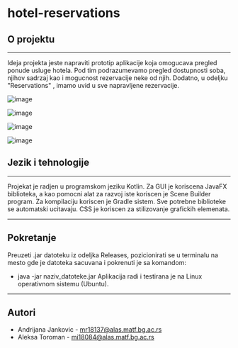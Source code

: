 # hotel-reservations

## O projektu
---------------------------------------------------------
Ideja projekta jeste napraviti prototip aplikacije koja omogucava pregled ponude usluge hotela. Pod tim podrazumevamo pregled dostupnosti soba, njihov sadrzaj kao i mogucnost rezervacije neke od njih. Dodatno, u odeljku "Reservations" , imamo uvid u sve napravljene rezervacije.

![image](https://user-images.githubusercontent.com/83453164/167027878-0edf032c-2575-4e11-8c9c-6c5fca39ad15.png)

![image](https://user-images.githubusercontent.com/83453164/167028279-c604aede-15a9-43f5-8d63-2ab1bd4ea71d.png)

![image](https://user-images.githubusercontent.com/83453164/167028455-aee2f5cc-aaeb-48a1-9e30-eb2ce2541a92.png)

![image](https://user-images.githubusercontent.com/83453164/167028523-c54c581d-26c3-4eb6-b3f5-18211019bf3d.png)



## Jezik i tehnologije
---------------------------------------------------------
Projekat je radjen u programskom jeziku Kotlin.
Za GUI je koriscena JavaFX biblioteka, a kao pomocni alat za razvoj iste koriscen je Scene Builder program. Za kompilaciju koriscen je Gradle sistem. Sve potrebne biblioteke se automatski ucitavaju. CSS je koriscen za stilizovanje grafickih elemenata.

---------------------------------------------------------
## Pokretanje
Preuzeti .jar datoteku iz odeljka Releases, pozicionirati se u terminalu na mesto gde je datoteka sacuvana i pokrenuti je sa komandom:
- java -jar naziv_datoteke.jar
Aplikacija radi i testirana je na Linux operativnom sistemu (Ubuntu).
---------------------------------------------------------
## Autori
- Andrijana Jankovic - mr18137@alas.matf.bg.ac.rs
- Aleksa Toroman - mi18084@alas.matf.bg.ac.rs

